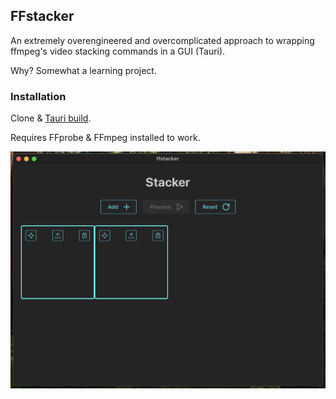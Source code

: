 ## FFstacker

An extremely overengineered and overcomplicated approach to wrapping ffmpeg's video stacking commands in a GUI (Tauri).

Why? Somewhat a learning project.

### Installation

Clone & [Tauri build](https://v1.tauri.app/v1/guides/building/).

Requires FFprobe & FFmpeg installed to work.


![](assets/stacker.png)
